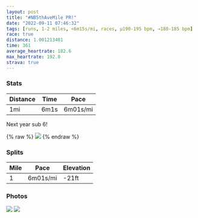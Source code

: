 ```yaml
---
layout: post
title: "#NB5thAveMile PR!"
date: "2022-09-11 07:46:32"
tags: [runs, 1-2 miles, <6m15s/mi, races, μ190-195 bpm, →180-185 bpm]
race: true
distance: 1.001213481
time: 361
average_heartrate: 182.6
max_heartrate: 192.0
strava: true
---
```


### Stats

| Distance | Time | Pace |
|----------|------|------|
|1mi|6m1s|6m01s/mi|

Next year sub 6!

{% raw %}
<img src='https://maps.googleapis.com/maps/api/staticmap?maptype=roadmap&path=enc:ek{wFf}lbMXJlBdAf@`@Z^VNPD^ZjAt@zBbAj@\h@VtAl@p@n@nAl@x@v@j@^THVXZV|@h@j@p@l@Xb@ZTHvDrCl@LRJd@`@dAf@lBvA~@l@h@X^XRVpAv@p@p@jAp@l@Tz@j@b@R^VVN~@p@t@Z^j@XRNHd@Jd@XLJXb@f@b@&key=AIzaSyC1MId7bFpkLXNAaYhBSTb8jLyiSqzbDtM&size=800x800&markers=color:yellow|label:S|40.77763,-73.96324&markers=color:green|label:F|40.76489999999997,-73.97239999999996'>
{% endraw %}

### Splits

| Mile | Pace | Elevation |
|------|------|-----------|
|1|6m01s/mi|-21ft|

### Photos
<img src='https://dgtzuqphqg23d.cloudfront.net/Kga4xJDHeW-yoevFx2Hpz9RoNTH1pGrZxw9pZbdzgec-614x768.jpg'>

<img src='https://dgtzuqphqg23d.cloudfront.net/eU7MYAz2rwfkBD9lCtjopJP28t0LGj9KvrTPXAT6Zlg-768x585.jpg'>

